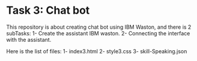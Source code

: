 # Task 3: Chat bot 
This repository is about creating chat bot using IBM Waston, and there is 2 subTasks:
1- Create the assistant IBM waston. 
2- Connecting the interface with the assistant.

Here is the list of files:
1- index3.html 
2- style3.css
3- skill-Speaking.json
